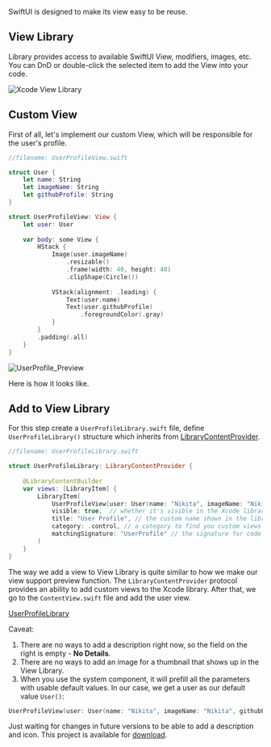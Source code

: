 SwiftUI is designed to make its view easy to be reuse.

## View Library

Library provides access to available SwiftUI View, modifiers, images, etc. You can DnD or double-click the selected item to add the View into your code.


![Xcode View Library](https://cdn.ivanvorobei.by/websites/sparrowcode.io/how-add-view-to-swiftui-library/xcode_library.png)

## Custom View

First of all, let's implement our custom View, which will be responsible for the user's profile.

```swift
//filename: UserProfileView.swift

struct User {
	let name: String
	let imageName: String
	let githubProfile: String
}

struct UserProfileView: View {
	let user: User
	
	var body: some View {
		HStack {
			Image(user.imageName)
				.resizable()
				.frame(width: 40, height: 40)
				.clipShape(Circle())
			
			VStack(alignment: .leading) {
				Text(user.name)
				Text(user.githubProfile)
					.foregroundColor(.gray)
			}
		}
		.padding(.all)
	}
}
```

![UserProfile_Preview](https://cdn.ivanvorobei.by/websites/sparrowcode.io/how-add-view-to-swiftui-library/user_profile_preview.png)


Here is how it looks like.


## Add to View Library

For this step create a `UserProfileLibrary.swift` file, define `UserProfileLibrary()` structure which inherits from [LibraryContentProvider](https://developer.apple.com/documentation/developertoolssupport/librarycontentprovider?changes=latest_minor).


```swift
//filename: UserProfileLibrary.swift

struct UserProfileLibrary: LibraryContentProvider {
	
	@LibraryContentBuilder
	var views: [LibraryItem] {
		LibraryItem(
			UserProfileView(user: User(name: "Nikita", imageName: "Nikita", githubProfile: "wmorgue")),
			visible: true,	// whether it's visible in the Xcode library
			title: "User Profile", // the custom name shown in the library
			category: .control, // a category to find you custom views faster
			matchingSignature: "UserProfile" // the signature for code completion
		)
	}
}
```
The way we add a view to View Library is quite similar to how we make our view support preview function. 
The `LibraryContentProvider` protocol provides an ability to add custom views to the Xcode library.
After that, we go to the `ContentView.swift` file and add the user view.

[UserProfileLibrary](https://cdn.ivanvorobei.by/websites/sparrowcode.io/how-add-view-to-swiftui-library/user_profile_library.mov)

Caveat:

1. There are no ways to add a description right now, so the field on the right is empty - **No Details**.
2. There are no ways to add an image for a thumbnail that shows up in the View Library.
3. When you use the system component, it will prefill all the parameters with usable default values. In our case, we get a user as our default value `User()`:

```swift
UserProfileView(user: User(name: "Nikita", imageName: "Nikita", githubProfile: "wmorgue"))
```

Just waiting for changes in future versions to be able to add a description and icon.
This project is available for [download](https://cdn.ivanvorobei.by/websites/sparrowcode.io/how-add-view-to-swiftui-library/MyApp.zip).
